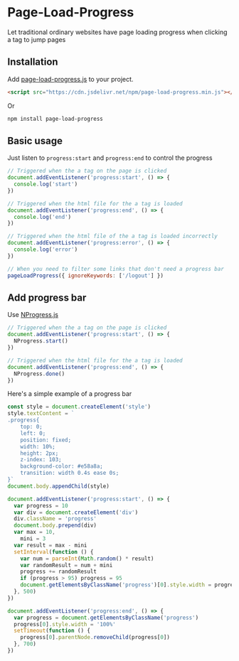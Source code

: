 # Page-Load-Progress

Let traditional ordinary websites have page loading progress when clicking a tag to jump pages

## Installation

Add [page-load-progress.js](https://cdn.jsdelivr.net/npm/page-load-progress.min.js) to your project.

```html
<script src="https://cdn.jsdelivr.net/npm/page-load-progress.min.js"></script>
```

Or

```bash
npm install page-load-progress
```

## Basic usage

Just listen to `progress:start` and `progress:end` to control the progress

```js
// Triggered when the a tag on the page is clicked
document.addEventListener('progress:start', () => {
  console.log('start')
})

// Triggered when the html file for the a tag is loaded
document.addEventListener('progress:end', () => {
  console.log('end')
})

// Triggered when the html file of the a tag is loaded incorrectly
document.addEventListener('progress:error', () => {
  console.log('error')
})

// When you need to filter some links that don't need a progress bar
pageLoadProgress({ ignoreKeywords: ['/logout'] })
```

## Add progress bar

Use [NProgress.js](https://github.com/rstacruz/nprogress/)

```js
// Triggered when the a tag on the page is clicked
document.addEventListener('progress:start', () => {
  NProgress.start()
})

// Triggered when the html file for the a tag is loaded
document.addEventListener('progress:end', () => {
  NProgress.done()
})
```

Here's a simple example of a progress bar

```js
const style = document.createElement('style')
style.textContent = `
.progress{
    top: 0; 
    left: 0;
    position: fixed;
    width: 10%;
    height: 2px;
    z-index: 103;
    background-color: #e58a8a;
    transition: width 0.4s ease 0s;
}`
document.body.appendChild(style)

document.addEventListener('progress:start', () => {
  var progress = 10
  var div = document.createElement('div')
  div.className = 'progress'
  document.body.prepend(div)
  var max = 10,
    mini = 3
  var result = max - mini
  setInterval(function () {
    var num = parseInt(Math.random() * result)
    var randomResult = num + mini
    progress += randomResult
    if (progress > 95) progress = 95
    document.getElementsByClassName('progress')[0].style.width = progress + '%'
  }, 500)
})

document.addEventListener('progress:end', () => {
  var progress = document.getElementsByClassName('progress')
  progress[0].style.width = '100%'
  setTimeout(function () {
    progress[0].parentNode.removeChild(progress[0])
  }, 700)
})
```
